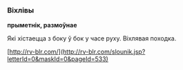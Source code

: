 ### Віхлівы
**прыметнік, размоўнае**

Які хістаецца з боку ў бок у часе руху. Віхлявая походка.

<a rel="author">[http://rv-blr.com/](http://rv-blr.com/slounik.jsp?letterId=0&maskId=0&pageId=533)</a>
